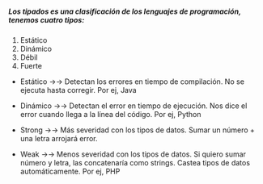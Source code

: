 ##### Los tipados es una clasificación de los lenguajes de programación, tenemos cuatro tipos:

1. Estático
2. Dinámico
3. Débil
4. Fuerte

* Estático →→ Detectan los errores en tiempo de compilación. No se ejecuta hasta corregir. Por ej, Java

* Dinámico →→ Detectan el error en tiempo de ejecución. Nos dice el error cuando llega a la línea del código. Por ej, Python

* Strong →→ Más severidad con los tipos de datos. Sumar un número + una letra arrojará error.

* Weak →→ Menos severidad con los tipos de datos. Si quiero sumar número y letra, las concatenaría como strings. Castea tipos de datos automáticamente. Por ej, PHP

